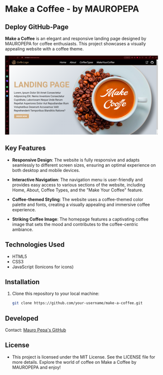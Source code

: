 # Make a Coffee - by MAUROPEPA

## Deploy GitHub-Page

**Make a Coffee** is an elegant and responsive landing page designed by MAUROPEPA for coffee enthusiasts. This project showcases a visually appealing website with a coffee theme.

![screenshot](imagen_2023-09-11_174739504.png)

## Key Features
- **Responsive Design**: The website is fully responsive and adapts seamlessly to different screen sizes, ensuring an optimal experience on both desktop and mobile devices.

- **Interactive Navigation**: The navigation menu is user-friendly and provides easy access to various sections of the website, including Home, About, Coffee Types, and the "Make Your Coffee" feature.

- **Coffee-themed Styling**: The website uses a coffee-themed color palette and fonts, creating a visually appealing and immersive coffee experience.

- **Striking Coffee Image**: The homepage features a captivating coffee image that sets the mood and contributes to the coffee-centric ambiance.

## Technologies Used
- HTML5
- CSS3
- JavaScript (Ionicons for icons)

## Installation
1. Clone this repository to your local machine:
   ```bash
   git clone https://github.com/your-username/make-a-coffee.git

## Developed

Contact: [Mauro Pepa's GitHub](https://github.com/PEPAXD)

## License
- This project is licensed under the MIT License. See the LICENSE file for more details.
Explore the world of coffee on Make a Coffee by MAUROPEPA and enjoy!
